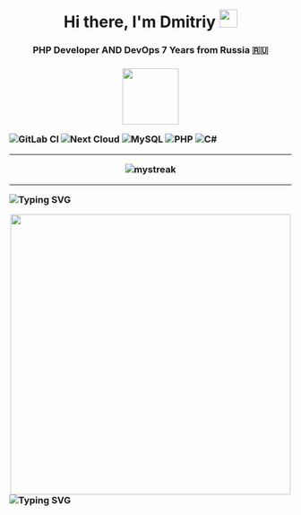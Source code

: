 <h1 align="center">Hi there, I'm Dmitriy
<img src="https://github.com/blackcater/blackcater/raw/main/images/Hi.gif" height="32"/></h1>
<h3 align="center">PHP Developer AND DevOps 7 Years from Russia 🇷🇺<h3>

<div id="header" align="center">
  <img src="https://media.giphy.com/media/M9gbBd9nbDrOTu1Mqx/giphy.gif" width="100"/>
</div>

![GitLab CI](https://img.shields.io/badge/gitlab%20ci-%23181717.svg?style=for-the-badge&logo=gitlab&logoColor=white)
![Next Cloud](https://img.shields.io/badge/Next%20Cloud-0B94DE?style=for-the-badge&logo=nextcloud&logoColor=white)
![MySQL](https://img.shields.io/badge/mysql-%2300f.svg?style=for-the-badge&logo=mysql&logoColor=white)
![PHP](https://img.shields.io/badge/php-%23777BB4.svg?style=for-the-badge&logo=php&logoColor=white)
![C#](https://img.shields.io/badge/c%23-%23239120.svg?style=for-the-badge&logo=c-sharp&logoColor=white)
<hr>
<div id="header" align="center">
  <img src="https://github-readme-streak-stats.herokuapp.com/?user=dimaserr5&theme=tokyonight" alt="mystreak"/>
</div>
<hr>

<a><img src="https://readme-typing-svg.herokuapp.com?font=Roboto&size=24&pause=1000&color=C713F7&width=435&lines=Anti+Scam" alt="Typing SVG" /></a>
<div id="header" align="center">
  <img src="https://forum.antichat.com/bdergh/7471533130471.png" width="500"/>
</div>
<a><img src="https://readme-typing-svg.herokuapp.com?font=Roboto&size=24&pause=1000&color=C713F7&width=435&lines=---------" alt="Typing SVG" /></a>
